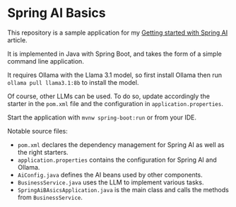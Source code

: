 # Spring AI Basics

This repository is a sample application for my
[Getting started with Spring AI](https://www.adeliosys.fr/articles/spring-ai-basics/) article.

It is implemented in Java with Spring Boot, and takes the form of a simple command line application.

It requires Ollama with the Llama 3.1 model, so first install Ollama then run `ollama pull llama3.1:8b`
to install the model.

Of course, other LLMs can be used. To do so, update accordingly the starter in the `pom.xml` file
and the configuration in `application.properties`.

Start the application with `mvnw spring-boot:run` or from your IDE.

Notable source files:

- `pom.xml` declares the dependency management for Spring AI as well as the right starters.
- `application.properties` contains the configuration for Spring AI and Ollama.
- `AiConfig.java` defines the AI beans used by other components.
- `BusinessService.java` uses the LLM to implement various tasks.
- `SpringAiBAsicsApplication.java` is the main class and calls the methods from `BusinessService`.
